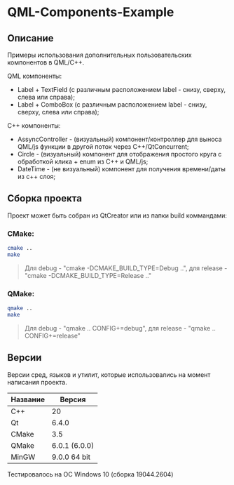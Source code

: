 # QML-Components-Example

## Описание

Примеры использования дополнительных пользовательских компонентов в QML/C++.

QML компоненты:

- Label + TextField (с различным расположением label - снизу, сверху, слева или справа);
- Label + ComboBox (с различным расположением label - снизу, сверху, слева или справа);

С++ компоненты:
- AssyncController - (визуальный) компонент/контроллер для выноса QML/js функции в другой поток через C++/QtConcurrent;
- Circle - (визуальный) компонент для отображения простого круга с обработкой клика + enum из С++ и QML/js;
- DateTime - (не визуальный) компонент для получения времени/даты из c++ слоя;

## Сборка проекта

Проект может быть собран из QtCreator или из папки build коммандами:

### CMake:

```bash
cmake ..
make
```
> Для debug - "cmake -DCMAKE_BUILD_TYPE=Debug ..", для release - "cmake -DCMAKE_BUILD_TYPE=Release .."

### QMake:

```bash
qmake ..
make
```
> Для debug - "qmake .. CONFIG+=debug", для release - "qmake .. CONFIG+=release"

## Версии

Версии сред, языков и утилит, которые использовались на момент написания проекта.

| Название   | Версия               |
| -----------|----------------------|
| C++        | 20                   |
| Qt         | 6.4.0                |
| CMake      | 3.5                  |
| QMake      | 6.0.1 (6.0.0)        |
| MinGW      | 9.0.0 64 bit         |

Тестировалось на ОС Windows 10 (сборка 19044.2604)